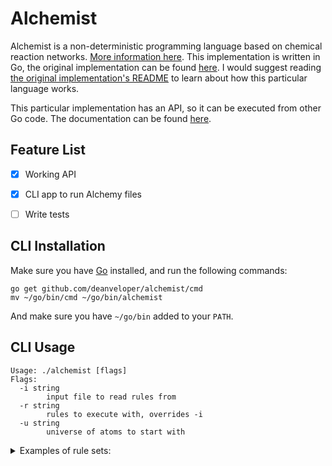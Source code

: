 # Alchemist

Alchemist is a non-deterministic programming language based on chemical reaction networks. [More information here](https://esolangs.org/wiki/Alchemist). This implementation is written in Go, the original implementation can be found [here](https://github.com/bforte/Alchemist). I would suggest reading [the original implementation's README](https://github.com/bforte/Alchemist/blob/master/README.md) to learn about how this particular language works.

This particular implementation has an API, so it can be executed from other Go code. The documentation can be found [here](https://godoc.org/deanveloper/alchemist).

## Feature List

 * [x] Working API
 * [x] CLI app to run Alchemy files
 * [ ] Write tests


## CLI Installation

Make sure you have [Go](https://golang.org/dl/) installed, and run the following commands:

```
go get github.com/deanveloper/alchemist/cmd
mv ~/go/bin/cmd ~/go/bin/alchemist
```

And make sure you have `~/go/bin` added to your `PATH`.

## CLI Usage

```
Usage: ./alchemist [flags]
Flags:
  -i string
        input file to read rules from
  -r string
        rules to execute with, overrides -i
  -u string
        universe of atoms to start with
```

<details><summary>Examples of rule sets:</summary>

### Hello world
<pre>
_->Out_"Hello, World!"
</pre>

### Hello world (using `!` to determine input universe)
<pre>
x->Out_"Hello, World!"!x
</pre>

### Countdown
<pre>
_->5x
x->Out_x
0x->Out_"Liftoff"
</pre>

### Adder
<pre>
_ -> a+reqX+Out_"Input 1:"+In_x+Out_"Input 2:"+In_y
x -> z
y -> z
a+0x+0y -> Out_z
</pre>

### Fibonacci
<pre>
_ -> Out_"Enter how many numbers you wanna see:"+In_loop+b+setNext+Out_""+Out_"Fibonacci:"+Out_a+Out_b

loop+a+setNext -> loop+next+setNext
loop+b+setNext -> loop+next+setNext+saveB
loop+0a+0b+setNext -> Out_next+setA

loop+setA+saveB -> loop+setA+a
loop+setA+0saveB -> loop+setB

loop+setB+next -> loop+setB+b
loop+setB+0next -> loop+setNext
</pre>
</details>
